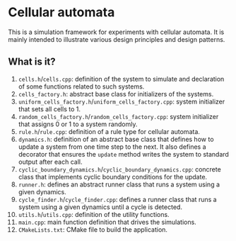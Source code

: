 # Cellular automata

This is a simulation framework for experiments with cellular
automata.  It is mainly intended to illustrate various design
principles and design patterns.


## What is it?

1. `cells.h`/`cells.cpp`: definition of the system to simulate and
   declaration of some functions related to such systems.
1. `cells_factory.h`: abstract base class for initializers
   of the systems.
1. `uniform_cells_factory.h`/`uniform_cells_factory.cpp`: system initializer that sets
   all cells to 1.
1. `random_cells_factory.h`/`random_cells_factory.cpp`: system initializer that assigns
   0 or 1 to a system randomly.
1. `rule.h`/`rule.cpp`: definition of a rule type for cellular automata.
1. `dynamics.h`: definition of an abstract base class that
   defines how to update a system from one time step to the
   next.  It also defines a decorator that ensures the `update`
   method writes the system to standard output after each call.
1. `cyclic_boundary_dynamics.h`/`cyclic_boundary_dynamics.cpp`: concrete
   class that implements cyclic boundary conditions for the update.
1. `runner.h`: defines an abstract runner class that runs a system
   using a given dynamics.
1. `cycle_finder.h`/`cycle_finder.cpp`: defines a runner class that runs a system
   using a given dynamics until a cycle is detected.
1. `utils.h`/`utils.cpp`: definition of the utility functions.
1. `main.cpp`: main function definition that drives the simulations.
1. `CMakeLists.txt`: CMake file to build the application.

